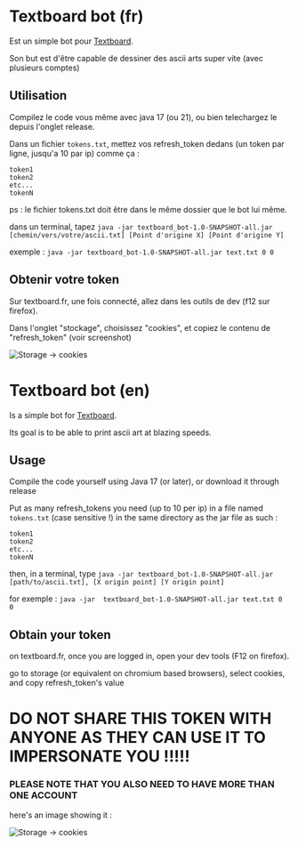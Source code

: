 # Textboard bot (fr)

Est un simple bot pour [Textboard](https://textboard.fr).

Son but est d'être capable de dessiner des ascii arts super vite (avec plusieurs comptes)

## Utilisation

Compilez le code vous même avec java 17 (ou 21), ou bien telechargez le depuis l'onglet release.

Dans un fichier `tokens.txt`, mettez vos refresh_token dedans (un token par ligne, jusqu'a 10 par ip) comme ça : 

```
token1
token2
etc...
tokenN
```

ps : le fichier tokens.txt doit être dans le même dossier que le bot lui même.

dans un terminal, tapez `java -jar textboard_bot-1.0-SNAPSHOT-all.jar [chemin/vers/votre/ascii.txt] [Point d'origine X] [Point d'origine Y]`

exemple : `java -jar textboard_bot-1.0-SNAPSHOT-all.jar text.txt 0 0`

## Obtenir votre token

Sur textboard.fr, une fois connecté, allez dans les outils de dev (f12 sur firefox).

Dans l'onglet "stockage", choisissez "cookies", et copiez le contenu de "refresh_token" (voir screenshot)

![Storage -> cookies](https://i.ibb.co/sPBxsHr/image.png "Exemple of cookie")

# Textboard bot (en)

Is a simple bot for [Textboard](https://textboard.fr).

Its goal is to be able to print ascii art at blazing speeds.

## Usage

Compile the code yourself using Java 17 (or later), or download it through release

Put as many refresh_tokens you need (up to 10 per ip) in a file named `tokens.txt` (case sensitive !) in the same directory as the jar file as such :

```
token1
token2
etc...
tokenN
```

then, in a terminal, type `java -jar textboard_bot-1.0-SNAPSHOT-all.jar [path/to/ascii.txt], [X origin point] [Y origin point]`

for exemple : `java -jar  textboard_bot-1.0-SNAPSHOT-all.jar text.txt 0 0`

## Obtain your token

on textboard.fr, once you are logged in, open your dev tools (F12 on firefox).

go to storage (or equivalent on chromium based browsers), select cookies, and copy refresh_token's value

# DO NOT SHARE THIS TOKEN WITH ANYONE AS THEY CAN USE IT TO IMPERSONATE YOU !!!!!

### PLEASE NOTE THAT YOU ALSO NEED TO HAVE MORE THAN ONE ACCOUNT

here's an image showing it : 

![Storage -> cookies](https://i.ibb.co/sPBxsHr/image.png "Exemple of cookie")
